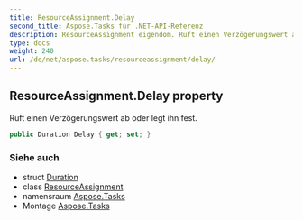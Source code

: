 ```yaml
---
title: ResourceAssignment.Delay
second_title: Aspose.Tasks für .NET-API-Referenz
description: ResourceAssignment eigendom. Ruft einen Verzögerungswert ab oder legt ihn fest.
type: docs
weight: 240
url: /de/net/aspose.tasks/resourceassignment/delay/
---
```

## ResourceAssignment.Delay property

Ruft einen Verzögerungswert ab oder legt ihn fest.

```csharp
public Duration Delay { get; set; }
```

### Siehe auch

* struct [Duration](../../duration/)
* class [ResourceAssignment](../)
* namensraum [Aspose.Tasks](../../resourceassignment/)
* Montage [Aspose.Tasks](../../../)


